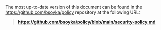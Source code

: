 The most up-to-date version of this document can be found in the https://github.com/bsoyka/policy repository at the following URL:

> **https://github.com/bsoyka/policy/blob/main/security-policy.md**
